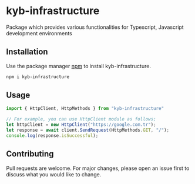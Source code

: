 # kyb-infrastructure

Package which provides various functionalities for Typescript, Javascript development environments

## Installation

Use the package manager [npm](https://www.npmjs.com/package/kyb-infrastructure) to install kyb-infrastructure.

```bash
npm i kyb-infrastructure
```

## Usage

```javascript
import { HttpClient, HttpMethods } from "kyb-infrastructure"

// For example, you can use HttpClient module as follows;
let httpClient = new HttpClient("https://google.com.tr");
let response = await client.SendRequest(HttpMethods.GET, "/");
console.log(response.isSuccessful);
```

## Contributing
Pull requests are welcome. For major changes, please open an issue first to discuss what you would like to change.
